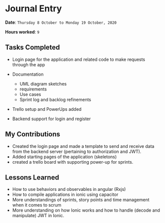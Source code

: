 # Journal Entry

**Date**: `Thursday 8 October to Monday 19 October, 2020`

**Hours worked**: `9`

## Tasks Completed

 - Login page for the application and related code to make requests through the app
 - Documentation
   - UML diagram sketches
   - requirements
   - Use cases
   - Sprint log and backlog refinements

 - Trello setup and PowerUps added
 - Backend support for login and register

## My Contributions
- Created the login page and made a template to send and receive data from the backend server (pertaining to authorization and JWT).
- Added starting pages of the application (skeletons)
- created a trello board with supporting power-up for sprints.


## Lessons Learned
- How to use behaviors and observables in angular (Rxjs)
- How to compile applications in ionic using capacitor
- More understandings of sprints, story points and time management when it comes to scrum
- More understanding on how Ionic works and how to handle (decode and manipulate) JWT in Ionic.
  
